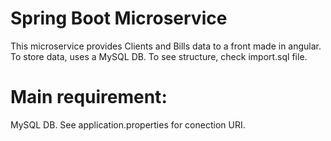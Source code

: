 # Spring Boot Microservice 

This microservice provides Clients and Bills data to a front made in angular. To store data, uses a MySQL DB. To see structure, check import.sql file.

# Main requirement: 

MySQL DB. See application.properties for conection URI.
